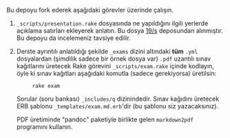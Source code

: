Bu depoyu fork ederek aşağıdaki görevler üzerinde çalışın.

1. `_scripts/presentation.rake` dosyasında ne yapıldığını ilgili yerlerde
   açıklama satırları ekleyerek anlatın.  Bu dosya
   [19/s](https://github.com/00010011/s) deposundan alınmıştır.  Bu depoyu da
   incelemeniz tavsiye edilir.

2. Derste ayrıntılı anlatıldığı şekilde `_exams` dizini altındaki **tüm** `.yml`
   dosyalardan (şimdilik sadece bir örnek dosya var) `.pdf` uzantılı sınav
   kağıtlarını üretecek Rake görevini `_scripts/exam.rake` içinde kodlayın, öyle
   ki sınav kağıtları aşağıdaki komutla (sadece gerekiyorsa) üretilsin:

            rake exam

   Sorular (soru bankası) `_includes/q` dizinindedir.  Sınav kağıdını üretecek
   ERB şablonu `_templates/exam.md.erb`'dir (bu şablonu siz yazacaksınız).

   PDF üretiminde "pandoc" paketiyle birlikte gelen `markdown2pdf` programını
   kullanın.
